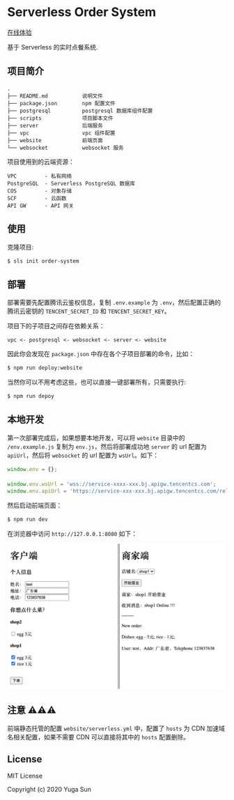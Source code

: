 # Serverless Order System

[在线体验](https://order.yuga.chat)

基于 Serverless 的实时点餐系统.

## 项目简介

```
.
├── README.md           说明文件
├── package.json        npm 配置文件
├── postgresql          postgresql 数据库组件配置
├── scripts             项目脚本文件
├── server              后端服务
├── vpc                 vpc 组件配置
├── website             前端页面
└── websocket           websocket 服务
```

项目使用到的云端资源：

```
VPC         - 私有网络
PostgreSQL  - Serverless PostgreSQL 数据库
COS         - 对象存储
SCF         - 云函数
API GW      - API 网关
```

## 使用

克隆项目:

```bash
$ sls init order-system
```

## 部署

部署需要先配置腾讯云鉴权信息，复制 `.env.example` 为 `.env`，然后配置正确的腾讯云密钥的 `TENCENT_SECRET_ID` 和 `TENCENT_SECRET_KEY`。

项目下的子项目之间存在依赖关系：

```
vpc <- postgresql <- websocket <- server <- website
```

因此你会发现在 `package.json` 中存在各个子项目部署的命令，比如：

```bash
$ npm run deploy:website
```

当然你可以不用考虑这些，也可以直接一键部署所有，只需要执行:

```bash
$ npm run depoy
```

## 本地开发

第一次部署完成后，如果想要本地开发，可以将 `website` 目录中的 `/env.example.js` 复制为 `env.js`，然后将部署成功地 `server` 的 url 配置为 `apiUrl`，然后将 `websocket` 的 url 配置为 `wsUrl`。如下：

```js
window.env = {};

window.env.wsUrl = 'wss://service-xxxx-xxx.bj.apigw.tencentcs.com';
window.env.apiUrl = 'https://service-xxx-xxx.bj.apigw.tencentcs.com/release/';
```

然后启动前端页面：

```bash
$ npm run dev
```

在浏览器中访问 `http://127.0.0.1:8080` 如下：

<center>
<img src="./demo/index.png" width="500" alt="Website"/>
</center>

## 注意 ⚠️⚠️⚠️

前端静态托管的配置 `website/serverless.yml` 中，配置了 `hosts` 为 CDN 加速域名相关配置，如果不需要 CDN 可以直接将其中的 `hosts` 配置删除。

## License

MIT License

Copyright (c) 2020 Yuga Sun
